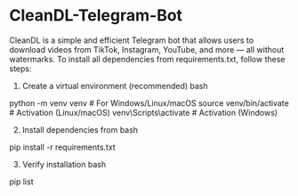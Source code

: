 # CleanDL-Telegram-Bot
CleanDL is a simple and efficient Telegram bot that allows users to download videos from TikTok, Instagram, YouTube, and more — all without watermarks.
To install all dependencies from requirements.txt, follow these steps:
1. Create a virtual environment (recommended)
bash

python -m venv venv # For Windows/Linux/macOS
source venv/bin/activate # Activation (Linux/macOS)
venv\Scripts\activate # Activation (Windows)

2. Install dependencies from
bash

pip install -r requirements.txt

3. Verify installation
bash

pip list
